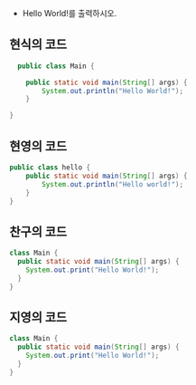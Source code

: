 - Hello World!를 출력하시오.  

## 현식의 코드  
```java
  public class Main {

    public static void main(String[] args) {
        System.out.println("Hello World!");
    }

}

```  

## 현영의 코드
```java
public class hello {
    public static void main(String[] args) {
        System.out.println("Hello world!");
    }
}
```

## 찬구의 코드
```java
class Main {
  public static void main(String[] args) {
    System.out.print("Hello World!");
  }
}
```

## 지영의 코드
```java
class Main {
  public static void main(String[] args) {
    System.out.print("Hello World!");
  }
}
```
